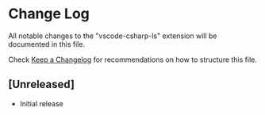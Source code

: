 # Change Log

All notable changes to the "vscode-csharp-ls" extension will be documented in this file.

Check [Keep a Changelog](http://keepachangelog.com/) for recommendations on how to structure this file.

## [Unreleased]

- Initial release